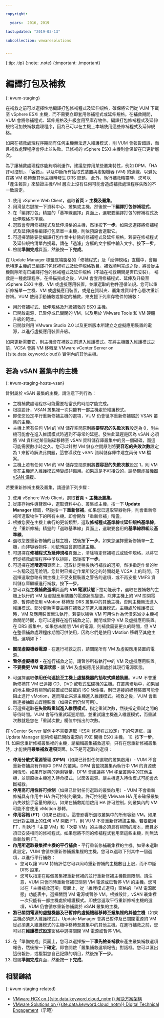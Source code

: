 ```yaml
---

copyright:

  years:  2016, 2019

lastupdated: "2019-03-13"

subcollection: vmwaresolutions


---
```


{:tip: .tip}
{:note: .note}
{:important: .important}

# 編譯打包及補救
{: #vum-staging}

在補救之前可以選擇性地編譯打包修補程式及延伸規格，確保將它們從 VUM 下載至 vSphere ESXi 主機，而不需要立即套用修補程式或延伸規格。在補救期間，VUM 會將修補程式、延伸規格及升級套用至庫存物件。編譯打包修補程式及延伸規格可加快補救處理程序，因為已可以在主機上本端使用這些修補程式及延伸規格。

如果在補救處理程序期間有任何主機無法進入維護模式，則 VUM 會報告錯誤，而且補救處理程序會停止並失敗。已修補的 vSphere ESXi 主機則會保留在已更新層次。

為了讓補救處理程序能夠順利運作，建議您停用某些叢集特性，例如 DPM、「HA 許可控制」、「容錯」，以及中斷所有抽取式裝置與虛擬機器 (VM) 的連線，以避免在將 VM 移轉至其他主機時發生 DRS 問題。
此外，執行補救精靈時，您可以「產生報告」來驗證主機/VM 層次上沒有任何可能會造成補救處理程序失敗的不一致設定。

1. 使用 vSphere Web Client，選取**首頁** > **主機及叢集**。
2. 用滑鼠右鍵按一下資料中心、叢集或主機，然後按一下**編譯打包修補程式**。
3. 在「編譯打包」精靈的「基準線選擇」頁面上，選取要編譯打包的修補程式及延伸規格基準線。
4. 選取會套用修補程式及延伸規格的主機，然後按**下一步**。如果您選擇將修補程式及延伸規格編譯打包至單一主機，則依預設會選取它。
5. 可選擇清除要從編譯打包作業中排除的修補程式及延伸規格。若要在修補程式及延伸規格清單內搜尋，請在「過濾」方框的文字框中輸入文字。按**下一步**。
6. 檢閱**準備完成**頁面，然後按一下**完成**。

在 Update Manager 標籤底端窗格的「修補程式」及「延伸規格」直欄中，會顯示特定主機的已編譯打包修補程式及延伸規格數目。補救順利完成之後，將會從主機刪除所有已編譯打包的修補程式及延伸規格（不論在補救期間是否已安裝）。
補救是一種處理程序，在掃描完成之後，VUM 會套用修補程式、延伸及升級至 vSphere ESXi 主機、VM 或虛擬應用裝置，並讓選取的物件遵循法規。您可以重新修補單一主機、VM 或虛擬應用裝置，或是在資料夾、叢集或資料中心層次重新修補。VUM 使用手動補救或排定的補救，來支援下列庫存物件的補救：
* 用於修補程式、延伸規格及升級補救的 ESXi 主機。
* 已開啟電源、已暫停或已關閉的 VM，以及用於 VMware Tools 和 VM 硬體升級的範本。
* 已開啟利用 VMware Studio 2.0 以及更新版本所建立之虛擬應用裝置的電源，以進行虛擬應用裝置升級。

如果更新需要它，則主機會在補救之前進入維護模式。在將主機置入維護模式之前，VCSA 會將 VM 移轉至 VMware vCenter Server on {{site.data.keyword.cloud}} 實例內的其他主機。

## 若為 vSAN 叢集中的主機
{: #vum-staging-hosts-vsan}

針對屬於 vSAN 叢集的主機，請注意下列行為：
* 主機補救處理程序可能需要相當長的時間才能完成。
* 根據設計，VSAN 叢集裡一次只能有一部主機處於維護模式。
* 即使您設定平行重新修補主機的選項，VUM 仍會循序重新修補屬於 VSAN 叢集的主機。
* 主機上若有任何 VM 的 VM 儲存空間原則將**要容忍的失敗次數**設定為 0，則主機可能會在進入維護模式時遇到不尋常的延遲。發生此延遲是因為 vSAN 必須將 VM 資料從某個磁碟移轉至 vSAN 資料儲存庫叢集中的另一個磁碟，而這可能需要數小時之久。您可以針對 VM 儲存空間原則將**要容忍的失敗次數**設定為 1 來暫時解決此問題，這會導致在 vSAN 資料儲存庫中建立兩份 VM 檔案。
* 主機上若有任何 VM 的 VM 儲存空間原則將**要容忍的失敗次數**設定 1，則 VM 會在主機進入維護模式時變成非備用。如果這是不可接受的，請參閱[虛擬機器 vSAN 備援](/docs/services/vmwaresolutions/archiref/vum?topic=vmware-solutions-vum-vsan-redundancy)。

若要重新修補主機及叢集，請遵循下列步驟：
1. 使用 vSphere Web Client，選取**首頁** > **主機及叢集**。
2. 從庫存物件導覽器中，選取資料中心、叢集或主機，按一下 **Update Manager** 標籤，然後按一下**重新修補**。如果您已選取容器物件，則會重新修補所選取物件下的所有主機。即會開啟「重新修補」精靈。
3. 根據您要在主機上執行的更新類型，選取**修補程式基準線**或**延伸規格基準線**。在「重新修補」精靈的「選取基準線」頁面上，選取要套用的**基準線群組**及**基準線**。
4. 選取您要重新修補的目標主機，然後按**下一步**。如果您選擇重新修補單一主機，而非容器物件，則依預設會選取該主機。
5. 可選擇在**修補程式及延伸規格**頁面上，清除特定修補程式或延伸規格，以將它們從補救處理程序中予以排除，然後按**下一步**。
6. 可選擇在**進階選項**頁面上，選取排定稍後執行補救的選項，然後指定作業的唯一名稱及選用說明。您針對已排定作業所設定的時間就是 VCSA 上的時間。可選擇選取忽略有關主機上不受支援裝置之警告的選項，或不再支援 VMFS 資料儲存庫繼續進行補救。按**下一步**。
7. 您可以從**主機補救選項**頁面的 **VM 電源狀態**下拉功能表中，選取在要補救的主機上執行的 VM 及虛擬應用裝置的電源狀態變更。除非主機上的 VM 關閉電源、暫停或使用 vMotion 移轉至 DRS 叢集中的其他主機，否則主機無法進入維護模式。部分更新需要主機在補救之前進入維護模式。主機處於維護模式時，VM 及應用裝置無法執行。若要以犧牲 VM 可用性作為代價來減少主機補救關閉時間，您可以選擇在進行補救之前，關閉或暫停 VM 及虛擬應用裝置。在 DRS 叢集中，如果您未關閉 VM 的電源，則補救需要更久的時間，但 VM 在整個補救處理程序期間可供使用，因為它們是使用 vMotion 移轉至其他主機。選項如下：

- **關閉虛擬機器電源** - 在進行補救之前，請關閉所有 VM 及虛擬應用裝置的電源。
- **暫停虛擬機器** - 在進行補救之前，請暫停所有執行中的 VM 及虛擬應用裝置。
- **不要變更 VM 電源狀態** - 讓 VM 及虛擬應用裝置處於其現行電源狀態。

8. 可選擇選取**停用任何連接至主機上虛擬機器的抽取式媒體裝置**。VUM 不會重新修補其 VM 已連接 CD、DVD 或軟式磁碟機的主機。在叢集環境中，如果目的地主機沒有相同的裝置或已裝載的 ISO 映像檔，則已連接的媒體裝置可能會阻止進行 vMotion，進而阻止來源主機進入維護模式。補救之後，VUM 會重新連接抽取式媒體裝置（如果它們仍然可用）。
9. 可選擇選取**在失敗時重試進入維護模式**，指定重試次數，然後指定重試之間的等待時間。VUM 會等待重試延遲期間，並重試讓主機進入維護模式，而重試次數就是您在「重試次數」欄位中指出的次數。

在 vCenter Server 實例中不需要選取「ESXi 修補程式設定」下的勾選框，讓 Update Manager 能夠修補已開啟電源的 PXE 開機 ESXi 主機。
10. 按**下一步**。
11. 如果您重新修補叢集裡的主機，請編輯叢集補救選項。只有在您重新修補叢集時，才能使用**叢集補救選項**頁面。以下是可選取的選項：
* **停用分散式電源管理 (DPM)**（如果已針對任何選取的叢集啟用）- VUM 不會重新修補具有作用中 DPM 的叢集。DPM 會監視叢集內執行中 VM 的資源使用情形。如果有足夠的過剩容量，DPM 會建議將 VM 移至叢集中的其他主機，並讓原始主機進入待命模式，以節省電源。讓主機進入待命模式可能會岔斷補救。
* **停用高可用性許可控制**（如果已針對任何選取的叢集啟用）- VUM 不會重新修補具有作用中 HA 許可控制的叢集。許可控制是 VMware HA 用來確保叢集內失效接手容量的原則。如果在補救期間啟用 HA 許可控制，則叢集內的 VM 可能不會使用 vMotion 移轉。
* **停用容錯 (FT)**（如果已啟用）。這會影響所選取叢集中的所有容錯 VM。如果已針對主機上的任何 VM 開啟 FT，則 VUM 不會重新修補該主機。若要啟用 FT，則執行「主要 VM」和「次要 VM」的主機必須具有相同的版本，而且必須已安裝相同的修補程式。如果您將不同的修補程式套用至這些主機，則無法重新啟用 FT。
* **啟用所選取叢集裡主機的平行補救** - 平行重新修補叢集裡的主機。如果未選取此設定，VUM 會循序重新修補叢集裡的主機。您可以選取下列其中一個選項，以進行平行補救：
  - 您可以讓 VUM 持續評估它可以同時重新修補的主機數目上限，而不中斷 DRS 設定。
  - 您可以指定在每個叢集裡重新修補的並行重新修補主機數目限制。請注意，VUM 只會同時重新修補已關閉 VM 電源或已暫停 VM 的主機。您可以在「主機補救選項」頁面上，從「維護模式選項」窗格的「VM 電源狀態」功能表中，選擇關閉 VM 電源或暫停 VM。根據設計，vSAN 叢集裡一次只能有一部主機處於維護模式。即使您選取平行重新修補主機的選項，VUM 仍會循序重新修補屬於 vSAN 叢集的主機。
* **將已關閉電源的虛擬機器及已暫停的虛擬機器移轉至叢集裡的其他主機**（如果主機必須進入維護模式）。Update Manager 會將已暫停及已關閉電源的 VM 從必須進入維護模式的主機中移轉至叢集中的其他主機。在進行補救之前，您可以在**維護模式設定**窗格中選擇關閉 VM 電源或暫停 VM。
12. 在「準備完成」頁面上，您可以選擇按一下**事先檢查補救**來產生叢集補救選項報告，然後按一下**確定**。即會開啟「叢集補救選項報告」對話框。您可以匯出這份報告，或複製您自己記錄的項目，然後按**下一步**。
13. 檢閱**準備完成**頁面，然後按一下**完成**。

## 相關鏈結
{: #vum-staging-related}

* [VMware HCX on {{site.data.keyword.cloud_notm}} 解決方案架構](/docs/services/vmwaresolutions/services?topic=vmware-solutions-hcx-archi-intro#hcx-archi-intro)
* [VMware Solutions on {{site.data.keyword.cloud_notm}} Digital Technical Engagement](https://ibm-dte.mybluemix.net/ibm-vmware)（示範）
